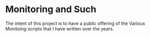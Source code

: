 Monitoring and Such
=============

The intent of this project is to have a public offering of the Various Monitoing scripts that I have written over the years.
